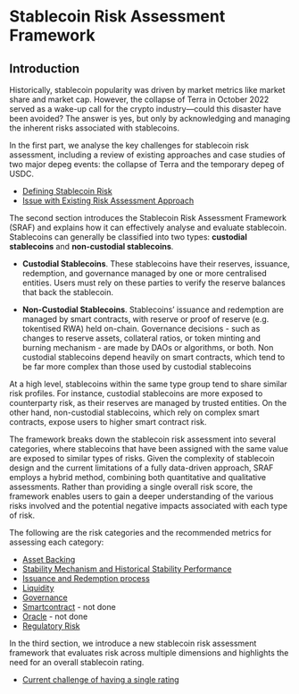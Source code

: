 # Stablecoin Risk Assessment Framework
## Introduction

Historically, stablecoin popularity was driven by market metrics like market share and market cap. However, the collapse of Terra in October 2022 served as a wake-up call for the crypto industry—could this disaster have been avoided? The answer is yes, but only by acknowledging and managing the inherent risks associated with stablecoins.

In the first part, we analyse the key challenges for stablecoin risk assessment, including a review of existing approaches and case studies of two major depeg events: the collapse of Terra and the temporary depeg of USDC.

- [Defining Stablecoin Risk](https://github.com/tamamatammy/sraf/blob/main/research/defining_stablecoin_risk.md)
- [Issue with Existing Risk Assessment Approach](https://github.com/tamamatammy/sraf/blob/main/research/issues.md)

The second section introduces the Stablecoin Risk Assessment Framework (SRAF) and explains how it can effectively analyse and evaluate stablecoin. Stablecoins can generally be classified into two types: **custodial stablecoins** and **non-custodial stablecoins**.

- **Custodial Stablecoins**. These stablecoins have their reserves, issuance, redemption, and governance managed by one or more centralised entities. Users must rely on these parties to verify the reserve balances that back the stablecoin.

- **Non-Custodial Stablecoins**. Stablecoins’ issuance and redemption are managed by smart contracts, with reserve or proof of reserve (e.g. tokentised RWA) held on-chain. Governance decisions - such as changes to reserve assets, collateral ratios, or token minting and burning mechanism - are made by DAOs or algorithms, or both. Non custodial stablecoins depend heavily on smart contracts, which tend to be far more complex than those used by custodial stablecoins

At a high level, stablecoins within the same type group tend to share similar risk profiles. For instance, custodial stablecoins are more exposed to counterparty risk, as their reserves are managed by trusted entities. On the other hand, non-custodial stablecoins, which rely on complex smart contracts, expose users to higher smart contract risk.

The framework breaks down the stablecoin risk assessment into several categories, where stablecoins that have been assigned with the same value are exposed to similar types of risks. Given the complexity of stablecoin design and the current limitations of a fully data-driven approach, SRAF employs a hybrid method, combining both quantitative and qualitative assessments. Rather than providing a single overall risk score, the framework enables users to gain a deeper understanding of the various risks involved and the potential negative impacts associated with each type of risk.

The following are the risk categories and the recommended metrics for assessing each category:
  - [Asset Backing](https://github.com/tamamatammy/sraf/blob/main/research/asset_backing_risk.md)
  - [Stability Mechanism and Historical Stability Performance](https://github.com/tamamatammy/sraf/blob/main/research/stability_risk.md)
  - [Issuance and Redemption process](https://github.com/tamamatammy/sraf/blob/main/research/issuance_redemption.md)
  - [Liquidity](https://github.com/tamamatammy/sraf/blob/main/research/liquidity.md)
  - [Governance](https://github.com/tamamatammy/sraf/blob/main/research/governance.md)
  - [Smartcontract](link) - not done
  - [Oracle](link) - not done
  - [Regulatory Risk](https://github.com/tamamatammy/sraf/blob/main/research/regulatory_risk.md)

In the third section, we introduce a new stablecoin risk assessment framework that evaluates risk across multiple dimensions and highlights the need for an overall stablecoin rating.

- [Current challenge of having a single rating](https://github.com/tamamatammy/sraf/blob/main/research/single_rating_challenge.md)

